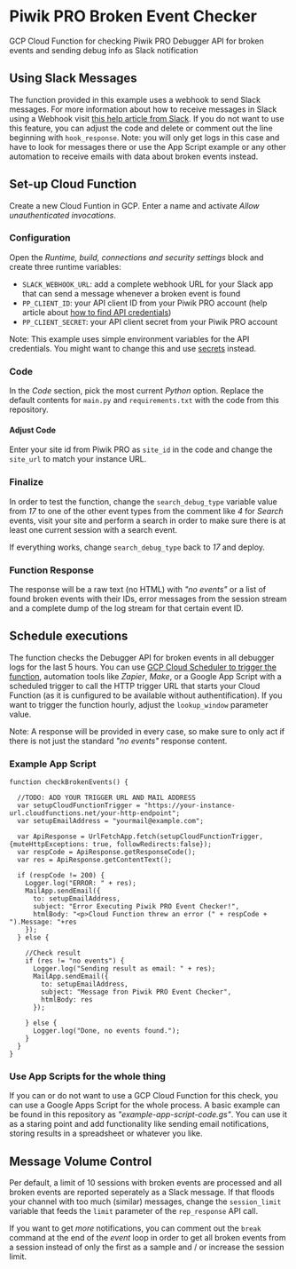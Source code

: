 # Piwik PRO Broken Event Checker
GCP Cloud Function for checking Piwik PRO Debugger API for broken events and sending debug info as Slack notification 

## Using Slack Messages
The function provided in this example uses a webhook to send Slack messages. For more information about how to receive messages in Slack using a Webhook visit [this help article from Slack](https://api.slack.com/messaging/webhooks). If you do not want to use this feature, you can adjust the code and delete or comment out the line beginning with `hook_response`. Note: you will only get logs in this case and have to look for messages there or use the App Script example or any other automation to receive emails with data about broken events instead.  

## Set-up Cloud Function
Create a new Cloud Funtion in GCP. Enter a name and activate *Allow unauthenticated invocations*.

### Configuration
Open the *Runtime, build, connections and security settings* block and create three runtime variables:

- `SLACK_WEBHOOK_URL`: add a complete webhook URL for your Slack app that can send a message whenever a broken event is found
- `PP_CLIENT_ID`: your API client ID from your Piwik PRO account (help article about [how to find API credentials](https://help.piwik.pro/support/questions/generate-api-credentials/))
- `PP_CLIENT_SECRET`: your API client secret from your Piwik PRO account

Note: This example uses simple environment variables for the API credentials. You might want to change this and use [secrets](https://cloud.google.com/functions/docs/configuring/secrets) instead. 

### Code 
In the *Code* section, pick the most current *Python* option. Replace the default contents for `main.py` and `requirements.txt` with the code from this repository.

#### Adjust Code 
Enter your site id from Piwik PRO as `site_id` in the code and change the `site_url` to match your instance URL.  

### Finalize 
In order to test the function, change the `search_debug_type` variable value from *17* to one of the other event types from the comment like *4* for *Search* events, visit your site and perform a search in order to make sure there is at least one current session with a search event.  

If everything works, change `search_debug_type` back to *17* and deploy.

### Function Response
The response will be a raw text (no HTML) with *"no events"* or a list of found broken events with their IDs, error messages from the session stream and a complete dump of the log stream for that certain event ID.  
## Schedule executions
The function checks the Debugger API for broken events in all debugger logs for the last 5 hours. You can use [GCP Cloud Scheduler to trigger the function](https://cloud.google.com/scheduler/docs/tut-gcf-pub-sub), automation tools like *Zapier*, *Make*, or a Google App Script with a scheduled trigger to call the HTTP trigger URL that starts your Cloud Function (as it is cunfigured to be available without authentification). If you want to trigger the function hourly, adjust the `lookup_window` parameter value.

Note: A response will be provided in every case, so make sure to only act if there is not just the standard *"no events"* response content.

### Example App Script
```
function checkBrokenEvents() {

  //TODO: ADD YOUR TRIGGER URL AND MAIL ADDRESS 
  var setupCloudFunctionTrigger = "https://your-instance-url.cloudfunctions.net/your-http-endpoint";
  var setupEmailAddress = "yourmail@example.com";
 
  var ApiResponse = UrlFetchApp.fetch(setupCloudFunctionTrigger, {muteHttpExceptions: true, followRedirects:false});
  var respCode = ApiResponse.getResponseCode();
  var res = ApiResponse.getContentText();

  if (respCode != 200) {
    Logger.log("ERROR: " + res);
    MailApp.sendEmail({
      to: setupEmailAddress,
      subject: "Error Executing Piwik PRO Event Checker!",
      htmlBody: "<p>Cloud Function threw an error (" + respCode + ").Message: "+res
    });  
  } else {
    
    //Check result
    if (res != "no events") {
      Logger.log("Sending result as email: " + res);
      MailApp.sendEmail({
        to: setupEmailAddress,
        subject: "Message fron Piwik PRO Event Checker",
        htmlBody: res
      });  

    } else {
      Logger.log("Done, no events found.");
    }  
  }    
}
```

### Use App Scripts for the whole thing
If you can or do not want to use a GCP Cloud Function for this check, you can use a Google Apps Script for the whole process. A basic example can be found in this repository as *"example-app-script-code.gs"*. You can use it as a staring point and add functionality like sending email notifications, storing results in a spreadsheet or  whatever you like.  

## Message Volume Control 
Per default, a limit of 10 sessions with broken events are processed and all broken events are reported seperately as a Slack message. If that floods your channel with too much (similar) messages, change the  `session_limit` variable that feeds the `limit` parameter of the `rep_response` API call. 

If you want to get *more* notifications, you can comment out the `break` command at the end of the *event* loop in order to get all broken events from a session instead of only the first as a sample and / or increase the session limit.
